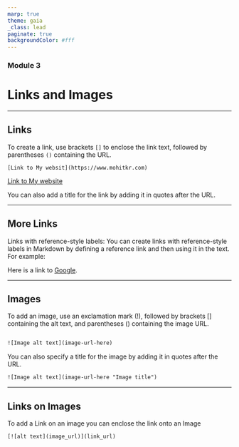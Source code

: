 ```yaml
---
marp: true
theme: gaia
_class: lead
paginate: true
backgroundColor: #fff
---
```

### Module 3

# Links and Images
---

## Links

To create a link, use brackets `[]` to enclose the link text, followed by parentheses `()` containing the URL.

```[Link to My websit](https://www.mohitkr.com)```

[Link to My website](https://www.mohitkr.com)

You can also add a title for the link by adding it in quotes after the URL.


---

## More Links 

Links with reference-style labels: You can create links with reference-style labels in Markdown by defining a reference link and then using it in the text. For example:

Here is a link to [Google][1].

[1]: http://www.google.com/


---

## Images

To add an image, use an exclamation mark (!), followed by brackets [] containing the alt text, and parentheses () containing the image URL.

``` html

![Image alt text](image-url-here)
```
You can also specify a title for the image by adding it in quotes after the URL.

``` html
![Image alt text](image-url-here "Image title")
```
---

## Links on Images

To add a Link on an image you can enclose the link onto an Image

``` html
[![alt text](image_url)](link_url)
```

